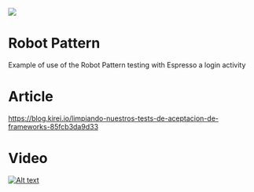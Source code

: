 
![](http://xurxodev.com/content/images/2017/04/xurxodev-readme.png) 

# Robot Pattern
Example of use of the Robot Pattern testing with Espresso a login activity

# Article
https://blog.kirei.io/limpiando-nuestros-tests-de-aceptacion-de-frameworks-85fcb3da9d33

# Video
[![Alt text](https://img.youtube.com/vi/H4IXM2zhdOY/0.jpg)](https://youtu.be/H4IXM2zhdOY)

